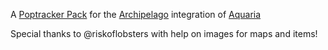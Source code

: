 A [Poptracker Pack](https://github.com/black-sliver/PopTracker/tree/master) for the [Archipelago](https://archipelago.gg/) integration of [Aquaria](https://store.steampowered.com/app/24420/Aquaria/)


Special thanks to @riskoflobsters with help on images for maps and items!
